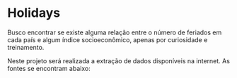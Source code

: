 # Holidays
Busco encontrar se existe alguma relação entre o número de feriados em cada país e algum índice socioeconômico, apenas por curiosidade e treinamento.

Neste projeto será realizada a extração de dados disponíveis na internet. As fontes se encontram abaixo:
